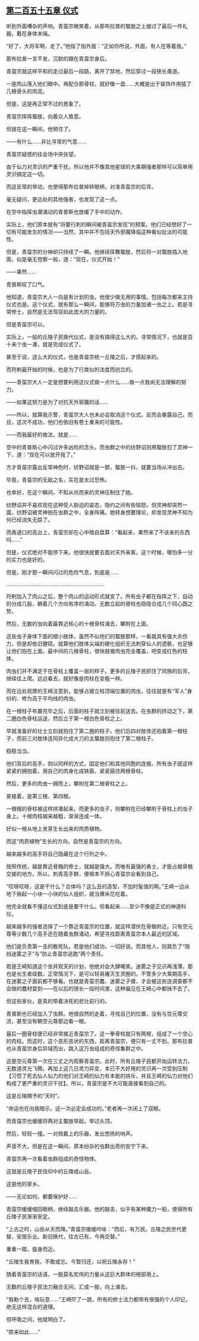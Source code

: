 ## [第二百五十五章 仪式](https://www.xxbiquge.com/11_11207/9233560.html)


  听到外面嘈杂的声响。青虿宗微笑着，从那布拉普的螯肢之上接过了最后一件礼器，戴在身体末端。

  “好了，大将军啊，走了。”他指了指外面：“正如你所说，外面，有人在等着我。”

  那布拉普一言不发，沉默的跟在青虿宗身后。

  青虿宗就这样平和的走过最后一段路，离开了禁地，然后穿过一段狭长甬道。

  一座肉山落入他们眼中。再配合那骨柱，就好像一盘……大概是出于装饰作用插了几根骨头的肉泥。

  但是，这是再正常不过的景象了。

  青虿宗挥挥螯肢，向着众人致意。

  但就在这一瞬间，他顿住了。

  ——有什么……非比寻常的气意……

  青虿宗疑惑的往会场中央张望。

  由于仙力对灵识的严重干扰，所以他并不像其他星球的大乘期强者那样可以简单用灵识搞定这一切。

  而这反常的举动，也使得那布拉普掉转眼柄，对准青虿宗的后背。

  毫无疑问，更远处的其他强者，也发现了这一点。

  在空中指挥虫潮涌动的青普斯也放缓了手中的动作。

  实际上，他们原本就有“将要行刺的瞬间被青虿宗发现”的预案。他们已经想好了一切有可能发生的情况——当然，其中并不包括天外邪魔降临这种看似扯淡的可能性。

  但是，青虿宗的分神却只持续了一瞬。他继续挥舞螯肢，然后将一对螯肢插入地面，似是毫无觉察一般，道：“现在，仪式开始！”

  ——果然……

  青普斯叹了口气。

  他知道，青虿宗大人一向是有计划的虫。他很少做无用的事情。包括每次都来主持仪式也是。这个仪式，就有那么一瞬间，能够将万虫的力量加诸一虫之上。若是寻常修士，自然是无法驾驭如此庞大的力量的。

  但是青虿宗可以。

  实际上，一般的丘陵子民换代仪式，是没有搞得这么大的。寻常情况下，也就是百十来个虫一凑，就是完成仪式了。

  甚至于说，这么大的仪式，也是青虿宗统一丘陵之后，才搭起来的。

  而符剌最开始的时候，也是为了行类似的法度而创立的。

  ——青虿宗大人一定是想要利用这仪式做一点什么……做一点我尚无法理解的努力。

  ——如果这努力是为了对抗天外邪魔的话……

  ——所以，就算我示警，青虿宗大人也未必会取消这个仪式。反而会暴露自己。而且，这次不成功，他们也依旧有卷土重来的可能性。

  ——而我最好的做法，就是……

  空中的青普斯心中闪过许多凶险的念头。而虫群之中的纺野诏则用螯肢怼了灵神一下，道：“现在可以放开我了。”

  方才青虿宗露出反常神色时，纺野诏就是一颤，螯肢一抖，就要当场从冲出去。

  毕竟，青虿宗的无敌之名，实在是太过恐怖。

  也幸好，在这个瞬间，不知从何而来的灵神压制住了她。

  纺野诏并不喜欢现在这种受人胁迫的姿态，隐约之间有些恼怒。但灵神却突然一震。纺野诏被灵神拍在虫群之中，全身阵痛。她转身想要理论，却发现灵神不知为何已经消失无踪了。

  而甬道口的高台上，青虿宗却在心中暗自盘算：“看起来，果然来了不该来的东西吗……”

  但是，仪式绝对不能停下来。他很快就要去面对天外来客。这个时候，哪怕多一分的实力也是好的。

  但是，刚才那一瞬间闪过的危险气息，到底是……

  …………………………………………………………

  符剌加入了肉山之后，整个肉山的运动形式就变了。所有虫子都在指挥之下，自动的分成几股，朝着几个方向有序的涌动。无数立起的骨柱也隐隐合成几个同心圆之势。

  然后，无数的虫向着最靠近核心的十根骨柱涌去，攀附在上面。

  这些虫子身体下面的细小肢体，虽然不似他们的螯肢那样，一看就具有强大杀伤力，但是却依旧健硕。就算他们肢体尖端的硬化组织无法刺穿仙人的遗骸，也足够让他们抱在上面。最中间的几根骨柱，很快就被肉虫完全覆盖，吧变成红色的柱体。

  肉虫们并不满足于在骨柱上覆盖一层的样子。更多的丘陵子民抓住了同族的后背，继续往上爬。远远看去，就好像是肉柱在变粗一样。

  而在远处观摩的王崎注意到，能够占据立柱顶端位置的肉虫，往往就是有“军人”身份的、修为高于平均线的肉虫。

  在一根柱子布置完毕之后，后面的柱子就立刻被往前送去。在虫群的挤动之下，第二圈白色骨柱运送，然后立于第一根白色骨柱之上。

  早就准备好的壮士立刻就抱住了第二圈的柱子。他们后四对肢体还抱着第一根柱子，而前三对肢体连同异化成大刀的主螯肢则抱住了第二根柱子。

  稳稳当当。

  他们背后的高手，则以同样的方式，固定他们和其他同胞的连接。所有虫子就这样紧紧的拥抱着，用自己的肉身化成铁箍，紧紧箍住两根骨柱。

  然后，更多的肉虫一拥而上，攀附在第二根骨柱之上。

  紧接着，是第三根、第四根。

  一根根的骨柱被这样拼凑起来。而更多的虫子，则攀附在已经攀附于骨柱上的虫子身上。十根肉柱越来越粗，渐渐连成一体。

  好似一根从地上发芽生长出来的肉质植物。

  而这“肉质植物”生长的方向，自然是青虿宗的方向。

  越来越多的高手将自己隐藏在这个行列之中。

  按照传统，越是靠近骨骼的修士，就越是强大。而唯有最强的勇士，才能占据骨骼交接的地方。所以，刺青高手群，便根本不担心青虿宗会看到自己。

  “哎呀哎呀，这是干什么？合体吗？这么丑的造型，不加时髦值的啊。”王崎一边从地下揪起一小块一小块的仙人组织，就当爆米花吃着。

  他完全就看不懂这仪式到底是要干什么。但看起来……至少不像是正式的神道科仪。

  越来越多的强者选择了一个靠近青虿宗的位置，就这样潜伏在骨骼附近。只有空元尊等少数几个高手还在随着虫群涌动，希望寻找距离青虿宗本人最近的区域。

  他们是负责第一击的敢死队。若是他们成功，一切好说。而其他人，则肩负了“阻挡迷雾之子”与“防止青虿宗逃跑”两个责任。

  若是王崎知道这个坐井观天的计划，他绝对会大肆嘲笑。迷雾之子见识再浅薄，那也是长生者级数。正常情况下，是可以轻易屠灭生灵圈的。不管多少大乘期高手，在迷雾之子面前都不够看。也就是青虿宗蠢、迷雾之子傻，才会被这些连调查都不会做的蠢材耍到——在以后的很长一段时间里，这种偏见在王崎心中都抹不去了。

  但这些家伙，是真的带着决死的悲壮前行的。

  青普斯也已经加入了虫群。他很自然的走着，寻找自己的位置，没有与空元尊交流，甚至没有朝空元尊那边看一眼。

  最后一圈骨柱便已经非常接近青虿宗了。这一拳骨柱就只有两根，组成了一个空心的肉柱。而这时，这个恶形恶状的东西，距离青虿宗，便只有一丈不到。那布拉普也从青虿宗身后异域而出，跳入这万虫组成的奇怪集群之中。

  这是空元尊第一次在三丈之内观察青虿宗。此时，所有丘陵子民都开始运转法力，无数道灵光飞腾。再加上这几日灵力异变，本已不大好用的灵识再一次受到压制【习惯了死去仙人仙力的他们对王崎的仙力有本能的排斥，并且王崎的仙力对他们构成了更严重的灵识干扰】。所以，青虿宗是不大可能直接看到自己的。

  这是丘陵赐予的“天时”。

  “命运也在向我暗示。这一次必定会成功的。”老者再一次闭上了双眼。

  而青虿宗也缓缓将两对主螯肢举起，举过头顶。

  然后，轻轻一撞。一对佩戴上的乐器，发出悠扬的响声。

  声音不大，但是在这一瞬间，原本纷杂的虫群出奇的安宁下来。

  青虿宗再一次看着虫群组成的奇怪物体。

  这就是丘陵子民信仰中的丘陵或山岳。

  这是他的家乡。

  ——无论如何，都要保护好……

  青虿宗缓缓缩回眼柄，继续敲击乐器。他的敲击，似乎有某种魔力一般，使得所有丘陵子民渐渐安定。

  “上古之时，山岳从天而降。”青虿宗缓缓吟咏：“而后，有万民。丘陵之民世代更替，安居乐业。新旧换代，往古已有，今再交替。”

  重重一踏，旋身而近。

  “丘陵生我育我，不敢或忘。今暂归还，以祝丘陵永存！”

  随着青虿宗的话语，一股莫名宏伟的力量从这巨大群体的根部用上。

  无数的丘陵子民法力融合无间，汇成一股，向上涌去。

  “我勒个去，啥玩意……”王崎吓了一跳，所有的修士法力都带有很强的个人印记，绝无这样混合的道理。

  但呼吸之间，他就明白了。

  “原来如此……”
